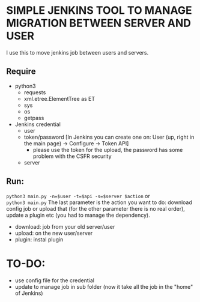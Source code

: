 # SIMPLE JENKINS TOOL TO MANAGE MIGRATION BETWEEN SERVER AND USER

I use this to move jenkins job between users and servers. <br>

## Require
* python3 
    * requests
    * xml.etree.ElementTree as ET
    * sys
    * os
    * getpass
* Jenkins credential
    * user
    * token/password [In Jenkins you can create one on: User (up, right in the main page) -> Configure -> Token API]
        * please use the token for the upload, the password has some problem with the CSFR security
    * server

## Run: 
`python3 main.py -n=$user -t=$api -s=$server $action`
or <br>
`python3 main.py`
The last parameter is the action you want to do: download config job or upload that (for the other parameter there is no real order), update a plugin etc (you had to manage the dependency). <br>
* download: job from your old server/user
* upload: on the new user/server
* plugin: instal plugin

# TO-DO:
* use config file for the credential
* update to manage job in sub folder (now it take all the job in the "home" of Jenkins)